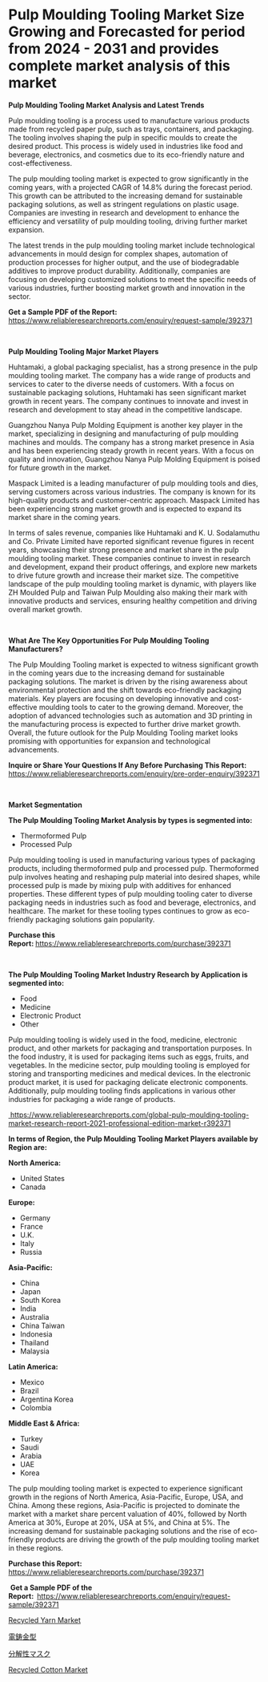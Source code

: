 <p><h1>Pulp Moulding Tooling Market Size Growing and Forecasted for period from 2024 - 2031 and provides complete market analysis of this market</h1></p><p><strong>Pulp Moulding Tooling Market Analysis and Latest Trends</strong></p>
<p><p>Pulp moulding tooling is a process used to manufacture various products made from recycled paper pulp, such as trays, containers, and packaging. The tooling involves shaping the pulp in specific moulds to create the desired product. This process is widely used in industries like food and beverage, electronics, and cosmetics due to its eco-friendly nature and cost-effectiveness.</p><p>The pulp moulding tooling market is expected to grow significantly in the coming years, with a projected CAGR of 14.8% during the forecast period. This growth can be attributed to the increasing demand for sustainable packaging solutions, as well as stringent regulations on plastic usage. Companies are investing in research and development to enhance the efficiency and versatility of pulp moulding tooling, driving further market expansion.</p><p>The latest trends in the pulp moulding tooling market include technological advancements in mould design for complex shapes, automation of production processes for higher output, and the use of biodegradable additives to improve product durability. Additionally, companies are focusing on developing customized solutions to meet the specific needs of various industries, further boosting market growth and innovation in the sector.</p></p>
<p><strong>Get a Sample PDF of the Report:&nbsp;</strong> <a href="https://www.reliableresearchreports.com/enquiry/request-sample/392371">https://www.reliableresearchreports.com/enquiry/request-sample/392371</a></p>
<p>&nbsp;</p>
<p><strong>Pulp Moulding Tooling Major Market Players</strong></p>
<p><p>Huhtamaki, a global packaging specialist, has a strong presence in the pulp moulding tooling market. The company has a wide range of products and services to cater to the diverse needs of customers. With a focus on sustainable packaging solutions, Huhtamaki has seen significant market growth in recent years. The company continues to innovate and invest in research and development to stay ahead in the competitive landscape.</p><p>Guangzhou Nanya Pulp Molding Equipment is another key player in the market, specializing in designing and manufacturing of pulp moulding machines and moulds. The company has a strong market presence in Asia and has been experiencing steady growth in recent years. With a focus on quality and innovation, Guangzhou Nanya Pulp Molding Equipment is poised for future growth in the market.</p><p>Maspack Limited is a leading manufacturer of pulp moulding tools and dies, serving customers across various industries. The company is known for its high-quality products and customer-centric approach. Maspack Limited has been experiencing strong market growth and is expected to expand its market share in the coming years.</p><p>In terms of sales revenue, companies like Huhtamaki and K. U. Sodalamuthu and Co. Private Limited have reported significant revenue figures in recent years, showcasing their strong presence and market share in the pulp moulding tooling market. These companies continue to invest in research and development, expand their product offerings, and explore new markets to drive future growth and increase their market size. The competitive landscape of the pulp moulding tooling market is dynamic, with players like ZH Moulded Pulp and Taiwan Pulp Moulding also making their mark with innovative products and services, ensuring healthy competition and driving overall market growth.</p></p>
<p>&nbsp;</p>
<p><strong>What Are The Key Opportunities For Pulp Moulding Tooling Manufacturers?</strong></p>
<p><p>The Pulp Moulding Tooling market is expected to witness significant growth in the coming years due to the increasing demand for sustainable packaging solutions. The market is driven by the rising awareness about environmental protection and the shift towards eco-friendly packaging materials. Key players are focusing on developing innovative and cost-effective moulding tools to cater to the growing demand. Moreover, the adoption of advanced technologies such as automation and 3D printing in the manufacturing process is expected to further drive market growth. Overall, the future outlook for the Pulp Moulding Tooling market looks promising with opportunities for expansion and technological advancements.</p></p>
<p><strong>Inquire or Share Your Questions If Any Before Purchasing This Report:</strong> <a href="https://www.reliableresearchreports.com/enquiry/pre-order-enquiry/392371">https://www.reliableresearchreports.com/enquiry/pre-order-enquiry/392371</a></p>
<p>&nbsp;</p>
<p><strong>Market Segmentation</strong></p>
<p><strong>The Pulp Moulding Tooling Market Analysis by types is segmented into:</strong></p>
<p><ul><li>Thermoformed Pulp</li><li>Processed Pulp</li></ul></p>
<p><p>Pulp moulding tooling is used in manufacturing various types of packaging products, including thermoformed pulp and processed pulp. Thermoformed pulp involves heating and reshaping pulp material into desired shapes, while processed pulp is made by mixing pulp with additives for enhanced properties. These different types of pulp moulding tooling cater to diverse packaging needs in industries such as food and beverage, electronics, and healthcare. The market for these tooling types continues to grow as eco-friendly packaging solutions gain popularity.</p></p>
<p><strong>Purchase this Report:&nbsp;</strong><a href="https://www.reliableresearchreports.com/purchase/392371">https://www.reliableresearchreports.com/purchase/392371</a></p>
<p>&nbsp;</p>
<p><strong>The Pulp Moulding Tooling Market Industry Research by Application is segmented into:</strong></p>
<p><ul><li>Food</li><li>Medicine</li><li>Electronic Product</li><li>Other</li></ul></p>
<p><p>Pulp moulding tooling is widely used in the food, medicine, electronic product, and other markets for packaging and transportation purposes. In the food industry, it is used for packaging items such as eggs, fruits, and vegetables. In the medicine sector, pulp moulding tooling is employed for storing and transporting medicines and medical devices. In the electronic product market, it is used for packaging delicate electronic components. Additionally, pulp moulding tooling finds applications in various other industries for packaging a wide range of products.</p></p>
<p><a href="https://www.reliableresearchreports.com/global-pulp-moulding-tooling-market-research-report-2021-professional-edition-market-r392371">&nbsp;https://www.reliableresearchreports.com/global-pulp-moulding-tooling-market-research-report-2021-professional-edition-market-r392371</a></p>
<p><strong>In terms of Region, the Pulp Moulding Tooling Market Players available by Region are:</strong></p>
<p>
    <p> <strong> North America: </strong>
        <ul>
            <li>United States</li>
            <li>Canada</li>
        </ul>
        </p> 
    <p> <strong> Europe: </strong>
        <ul>
            <li>Germany</li>
            <li>France</li>
            <li>U.K.</li>
            <li>Italy</li>
            <li>Russia</li>
        </ul>
        </p> 
    <p> <strong> Asia-Pacific: </strong>
        <ul>
            <li>China</li>
            <li>Japan</li>
            <li>South Korea</li>
            <li>India</li>
            <li>Australia</li>
            <li>China Taiwan</li>
            <li>Indonesia</li>
            <li>Thailand</li>
            <li>Malaysia</li>
        </ul>
        </p> 
    <p> <strong> Latin America: </strong>
        <ul>
            <li>Mexico</li>
            <li>Brazil</li>
            <li>Argentina Korea</li>
            <li>Colombia</li>
        </ul>
        </p> 
    <p> <strong> Middle East & Africa: </strong>
        <ul>
            <li>Turkey</li>
            <li>Saudi</li>
            <li>Arabia</li>
            <li>UAE</li>
            <li>Korea</li>
        </ul>
    </p>
    </p>
<p><p>The pulp moulding tooling market is expected to experience significant growth in the regions of North America, Asia-Pacific, Europe, USA, and China. Among these regions, Asia-Pacific is projected to dominate the market with a market share percent valuation of 40%, followed by North America at 30%, Europe at 20%, USA at 5%, and China at 5%. The increasing demand for sustainable packaging solutions and the rise of eco-friendly products are driving the growth of the pulp moulding tooling market in these regions.</p></p>
<p><strong>Purchase this Report: </strong><a href="https://www.reliableresearchreports.com/purchase/392371">https://www.reliableresearchreports.com/purchase/392371</a></p>
<p>&nbsp;<strong>Get a Sample PDF of the Report:&nbsp;&nbsp;</strong><a href="https://www.reliableresearchreports.com/enquiry/request-sample/392371">https://www.reliableresearchreports.com/enquiry/request-sample/392371</a></p>
<p><strong></strong></p>
<p><p><a href="https://github.com/luckyshygirl/Market-Research-Report-List-5/blob/main/recycled-yarn-market.md">Recycled Yarn Market</a></p><p><a href="https://github.com/JoanaNitzsche/Market-Research-Report-List-1/blob/main/9783699117885.md">電鋳金型</a></p><p><a href="https://github.com/KaliMetz2023/Market-Research-Report-List-1/blob/main/8007944117886.md">分解性マスク</a></p><p><a href="https://github.com/markusgodoy/Market-Research-Report-List-3/blob/main/recycled-cotton-market.md">Recycled Cotton Market</a></p></p>